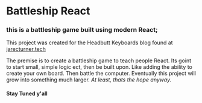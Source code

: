 # Battleship React

### this is a battleship game built using modern React;

This project was created for the Headbutt Keyboards blog found at [jarecturner.tech](jarecturner.tech)

The premise is to create a battleship game to teach people React.
Its goint to start small, simple logic ect, then be built upon.
Like adding the ability to create your own board. Then battle the computer. Eventually this project will grow into something much larger. _At least, thats the hope anyway._

#### Stay Tuned y'all
